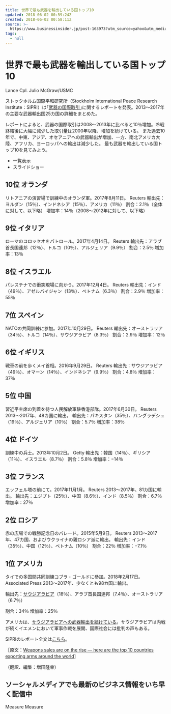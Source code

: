 ```yaml
---
title: 世界で最も武器を輸出している国トップ10
updated: 2018-06-02 00:59:24Z
created: 2018-06-02 00:58:11Z
source: >-
  https://www.businessinsider.jp/post-163973?utm_source=yahoo&utm_medium=news&utm_campaign=201806
tags:
  - null
---
```


# 世界で最も武器を輸出している国トップ10

Lance Cpl. Julio McGraw/USMC

ストックホルム国際平和研究所（Stockholm International Peace Research Institute：SIPRI）は｢[武器の国際取引](https://www.sipri.org/sites/default/files/2018-03/fssipri_at2017_0.pdf)｣に関するレポートを発表。2013〜2017年の主要な武器輸出国25カ国の詳細をまとめた。

レポートによると、武器の国際取引は2008〜2013年に比べると10％増加。冷戦終結後に大幅に減少した取引量は2000年以降、増加を続けている。
また過去10年で、中東、アジア、オセアニアへの武器輸出が増加、一方、南北アメリカ大陸、アフリカ、ヨーロッパへの輸出は減少した。
最も武器を輸出している国トップ10を見てみよう。

- 一覧表示
- スライドショー

## 10位 オランダ

リトアニアの演習場で訓練中のオランダ軍。2017年8月11日。
Reuters
輸出先：ヨルダン（15％）、インドネシア（15％）、アメリカ（11％）
割合：2.1％（全体に対して、以下略）
増加率：14％（2008〜2012年に対して、以下略）

## 9位 イタリア

ローマのコロッセオをパトロール。2017年4月14日。
Reuters
輸出先：アラブ首長国連邦（12％）、トルコ（10％）、アルジェリア（9.9％）
割合：2.5％
増加率：13％

## 8位 イスラエル

パレスチナでの衝突現場に向かう。2017年12月4日。
Reuters
輸出先：インド（49％）、アゼルバイジャン（13％）、ベトナム（6.3％）
割合：2.9％
増加率：55％

## 7位 スペイン

NATOの共同訓練に参加。2017年10月29日。
Reuters
輸出先：オーストラリア（34％）、トルコ（14％）、サウジアラビア（8.3％）
割合：2.9％
増加率：12％

## 6位 イギリス

戦車の前を歩くメイ首相。2016年9月29日。
Reuters
輸出先：サウジアラビア（49％）、オマーン（14％）、インドネシア（9.9％）
割合：4.8％
増加率：37％

## 5位 中国

習近平主席の到着を待つ人民解放軍駐香港部隊。2017年6月30日。
Reuters
2013〜2017年、48カ国に輸出。
輸出先：パキスタン（35％）、バングラデシュ（19％）、アルジェリア（10％）
割合：5.7％
増加率：38％

## 4位 ドイツ

訓練中の兵士。2013年10月2日。
Getty
輸出先：韓国（14％）、ギリシア（11％）、イスラエル（8.7％）
割合：5.8％
増加率：−14％

## 3位 フランス

エッフェル塔の前にて。2017年11月1月。
Reuters
2013〜2017年、81カ国に輸出。
輸出先：エジプト（25％）、中国（8.6％）、インド（8.5％）
割合：6.7％
増加率：27％

## 2位 ロシア

赤の広場での戦勝記念日のパレード。2015年5月9日。
Reuters
2013〜2017年、47カ国、およびウクライナの親ロシア派に輸出。
輸出先：インド（35％）、中国（12％）、ベトナム（10％）
割合：22％
増加率：−7.1％

## 1位 アメリカ

タイでの多国間共同訓練コブラ・ゴールドに參加。2018年2月17日。
Associated Press
2013〜2017年、少なくとも98カ国に輸出。

輸出先：[サウジアラビア](http://www.businessinsider.com/germany-norway-stop-selling-weapons-to-saudi-led-coalition-2018-1)（18％）、アラブ首長国連邦（7.4％）、オーストラリア（6.7％）

割合：34％
増加率：25％

アメリカは、[サウジアラビアへの武器輸出を続けている](http://www.businessinsider.com/germany-norway-stop-selling-weapons-to-saudi-led-coalition-2018-1)。サウジアラビアは内戦が続くイエメンにおいて軍事作戦を展開、国際社会には批判の声もある。

SIPRIのレポート全文は[こちら](https://www.sipri.org/sites/default/files/2018-03/fssipri_at2017_0.pdf)。

［原文：[Weapons sales are on the rise — here are the top 10 countries exporting arms around the world](http://www.businessinsider.com/top-countries-exporting-weapons-arms-sales-2018-3)］

（翻訳、編集：増田隆幸）

## ソーシャルメディアでも最新のビジネス情報をいち早く配信中

Measure
Measure